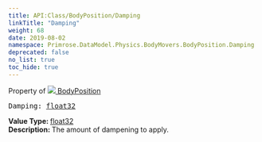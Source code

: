 ```yaml
---
title: API:Class/BodyPosition/Damping
linkTitle: "Damping"
weight: 68
date: 2019-08-02
namespace: Primrose.DataModel.Physics.BodyMovers.BodyPosition.Damping
deprecated: false
no_list: true
toc_hide: true
---
```

Property of <a href="/docs/api-reference/Class/BodyPosition"><img src="/icons/silk/rocket.png"/>&nbsp;BodyPosition</a>
<pre class="method-declaration">
Damping: <a class="type" href="/docs/api-reference/System/Primitives#single">float32</a></pre>
<b>Value Type: </b>
<a class="type" href="/docs/api-reference/System/Primitives#single">float32</a>
<br/>
<b>Description: </b>
The amount of dampening to apply.

